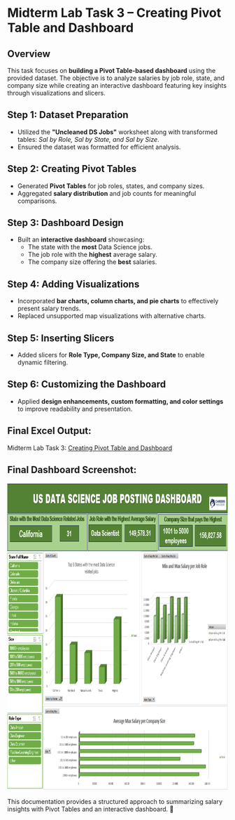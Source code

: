 # Midterm Lab Task 3 – Creating Pivot Table and Dashboard

## Overview
This task focuses on **building a Pivot Table-based dashboard** using the provided dataset. The objective is to analyze salaries by job role, state, and company size while creating an interactive dashboard featuring key insights through visualizations and slicers.

## Step 1: Dataset Preparation
- Utilized the **"Uncleaned DS Jobs"** worksheet along with transformed tables: *Sal by Role, Sal by State, and Sal by Size*.
- Ensured the dataset was formatted for efficient analysis.

## Step 2: Creating Pivot Tables
- Generated **Pivot Tables** for job roles, states, and company sizes.
- Aggregated **salary distribution** and job counts for meaningful comparisons.

## Step 3: Dashboard Design
- Built an **interactive dashboard** showcasing:
  - The state with the **most** Data Science jobs.
  - The job role with the **highest** average salary.
  - The company size offering the **best** salaries.

## Step 4: Adding Visualizations
- Incorporated **bar charts, column charts, and pie charts** to effectively present salary trends.
- Replaced unsupported map visualizations with alternative charts.

## Step 5: Inserting Slicers
- Added slicers for **Role Type, Company Size, and State** to enable dynamic filtering.

## Step 6: Customizing the Dashboard
- Applied **design enhancements, custom formatting, and color settings** to improve readability and presentation.

## Final Excel Output:
Midterm Lab Task 3: [Creating Pivot Table and Dashboard](https://github.com/angelie2/EDM-Projects-Fajarito/blob/main/rawfile/Pivot%20Table%20and%20Dashboard.xlsx)

## Final Dashboard Screenshot:
<img src="images/Pivot Table.png" alt="Dashboard Preview" width="1000" height="700">

This documentation provides a structured approach to summarizing salary insights with Pivot Tables and an interactive dashboard. 🚀
